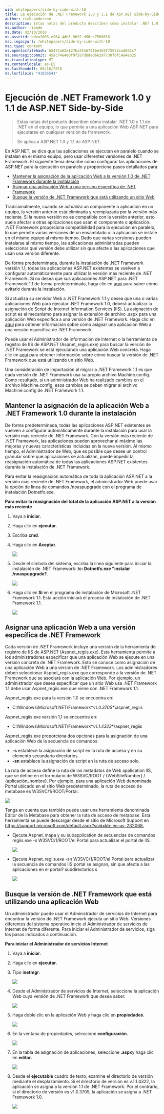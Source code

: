 ```yaml
---
uid: whitepapers/side-by-side-with-10
title: La ejecución de .NET Framework 1.0 y 1.1 de ASP.NET Side-by-Side | Microsoft Docs
author: rick-anderson
description: Estas notas del producto describen cómo instalar .NET 1.0 y 1.1 de .NET en el equipo, lo que permite a una aplicación Web ASP.NET para ejecutarse en cualquier versión de los fotogramas...
ms.author: riande
ms.date: 02/10/2010
ms.assetid: bdea2003-e964-4db5-9092-d56cc7560616
msc.legacyurl: /whitepapers/side-by-side-with-10
msc.type: content
ms.openlocfilehash: b5457a62e127ba555674fbe3b9f75552cad041c7
ms.sourcegitcommit: 45ac74e400f9f2b7dbded66297730f6f14a4eb25
ms.translationtype: MT
ms.contentlocale: es-ES
ms.lasthandoff: 08/16/2018
ms.locfileid: "41836541"
---
```

<a name="aspnet-side-by-side-execution-of-net-framework-10-and-11"></a>Ejecución de .NET Framework 1.0 y 1.1 de ASP.NET Side-by-Side
====================
> Estas notas del producto describen cómo instalar .NET 1.0 y 1.1 de .NET en el equipo, lo que permite a una aplicación Web ASP.NET para ejecutarse en cualquier versión de framework.
> 
> Se aplica a ASP.NET 1.0 y 1.1 de ASP.NET.


En ASP.NET, se dice que las aplicaciones se ejecutan en paralelo cuando se instalan en el mismo equipo, pero usar diferentes versiones de .NET Framework. El siguiente tema describe cómo configurar las aplicaciones de ASP.NET para la ejecución en paralelo y proporciona pasos detallados para:

- [Mantener la asignación de la aplicación Web a la versión 1.0 de .NET Framework durante la instalación](#1)
- [Asignar una aplicación Web a una versión específica de .NET Framework](#2)
- [Busque la versión de .NET Framework que está utilizando un sitio Web](#3)

Tradicionalmente, cuando se actualiza un componente o aplicación en un equipo, la versión anterior está eliminada y reemplazada por la versión más reciente. Si la nueva versión no es compatible con la versión anterior, esto suele afectar a otras aplicaciones que usan el componente o aplicación. .NET Framework proporciona compatibilidad para la ejecución en paralelo, lo que permite varias versiones de un ensamblado o la aplicación se instale en el mismo equipo al mismo tiempo. Dado que varias versiones pueden instalarse al mismo tiempo, las aplicaciones administradas pueden seleccionar qué versión debe utilizar sin que afecte a las aplicaciones que usan una versión diferente.

De forma predeterminada, durante la instalación de .NET Framework versión 1.1, todas las aplicaciones ASP.NET existentes se vuelven a configurar automáticamente para utilizar la versión más reciente de .NET Framework. Si no desea que sus aplicaciones ASP.NET para .NET Framework 1.1 de forma predeterminada, haga clic en [aquí](#1) para saber cómo evitarlo durante la instalación.

Si actualiza su servidor Web a .NET Framework 1.1 y desea que una o varias aplicaciones Web para ejecutar .NET Framework 1.0, deberá actualizar la asignación de Script de Internet Information Services (IIS). La asignación de script es el mecanismo para asignar la extensión de archivo .aspx para una aplicación Web específica a una versión de .NET Framework. Haga clic en [aquí](#2) para obtener información sobre cómo asignar una aplicación Web a una versión específica de .NET Framework.

Puede usar el Administrador de información de Internet o la herramienta de registro de IIS de ASP.NET (Aspnet\_regiis.exe) para buscar la versión de .NET Framework se está ejecutando una aplicación Web concreta. Haga clic en [aquí](#3) para obtener información sobre cómo buscar la versión de .NET Framework que está utilizando un sitio Web.

Una consideración de importación al migrar a .NET Framework 1.1 es que cada versión de .NET Framework usa su propio archivo Machine.config. Como resultado, si un administrador Web ha realizado cambios en el archivo Machine.config, esos cambios se deben migrar al archivo Machine.config de .NET Framework 1.1.

<a id="1"></a>

## <a name="maintaining-your-web-applications-mapping-to-net-framework-10-during-installation"></a>Mantener la asignación de la aplicación Web a .NET Framework 1.0 durante la instalación

De forma predeterminada, todas las aplicaciones ASP.NET existentes se vuelven a configurar automáticamente durante la instalación para usar la versión más reciente de .NET Framework. Con la versión más reciente de .NET Framework, las aplicaciones pueden aprovechar al máximo las mejoras y nuevas características incluidas en la nueva versión. Al mismo tiempo, el Administrador de Web, que es posible que desee un control granular sobre qué aplicaciones se actualizan, puede impedir la reasignación automática de todas las aplicaciones ASP.NET existentes durante la instalación de .NET Framework.

Para evitar la reasignación automática de toda la aplicación ASP.NET a la versión más reciente de .NET Framework, el administrador Web puede usar la opción de línea de comandos /noaspupgrade con el programa de instalación Dotnetfx.exe.

**Para evitar la reasignación del total de la aplicación ASP.NET a la versión más reciente**

1. Vaya a **iniciar**.
2. Haga clic en **ejecutar**.
3. Escriba **cmd**.
4. Haga clic en **Aceptar**.  
  
    ![](side-by-side-with-10/_static/image1.gif)
5. Desde el símbolo del sistema, escriba la línea siguiente para iniciar la instalación de .NET Framework: **/c: Dotnetfx.exe "instalar /noaspupgrade?**.  
  
    ![](side-by-side-with-10/_static/image2.gif)
6. Haga clic en **Sí** en el programa de instalación de Microsoft .NET Framework 1.1. Esta acción iniciará el proceso de instalación de .NET Framework 1.1.  
  
    ![](side-by-side-with-10/_static/image3.gif)

<a id="2"></a>

## <a name="map-a-web-application-to-a-specific-version-of-the-net-framework"></a>Asignar una aplicación Web a una versión específica de .NET Framework

Cada versión de .NET Framework incluye una versión de la herramienta de registro de IIS de ASP.NET (Aspnet\_regiis.exe). Esta herramienta permite a los administradores especificar que una aplicación Web se ejecute en una versión concreta de .NET Framework. Esto se conoce como asignación de una aplicación Web a una versión de .NET Framework. Los administradores deben seleccionar Aspnet\_regiis.exe que corresponde a la versión de .NET Framework que se asociará con la aplicación Web. Por ejemplo, un administrador que desea especificar que un sitio Web usa .NET Framework 1.1 debe usar Aspnet\_regiis.exe que viene con .NET Framework 1.1.

Aspnet\_regiis.exe para la versión 1.0 se encuentra en:

- C:\Windows\Microsoft.NET\Framework\**v1.0.3705**\aspnet\_regiis

Aspnet\_regiis.exe versión 1,1 se encuentra en:

- C:\Windows\Microsoft.NET\Framework\**v1.1.4322**\aspnet\_regiis

Aspnet\_regiis.exe proporciona dos opciones para la asignación de una aplicación Web de la secuencia de comandos:

- **-s** establece la asignación de script en la ruta de acceso y en su elemento secundario directorios.
- **-sn** establece la asignación de script en la ruta de acceso solo.

La ruta de acceso define la ruta de los metadatos de Web application IIS, que se define en el formulario de W3SVC/ROOT / {WebSiteNumber} / {aplicación\_nombre}. Por ejemplo, para una aplicación Web denominada Portal ubicado en el sitio Web predeterminado, la ruta de acceso de metabase es W3SVC/1/ROOT/Portal.

![](side-by-side-with-10/_static/image4.gif)

Tenga en cuenta que también puede usar una herramienta denominada Editor de la Metabase para obtener la ruta de acceso de metabase. Esta herramienta se puede descargar desde el sitio de Microsoft Support en [ https://support.microsoft.com/default.aspx?scid=kb; en-us; 232068.](https://support.microsoft.com/default.aspx?scid=kb;en-us;232068)

- Ejecute Aspnet\_mapa y su subapplication de secuencias de comandos regiis.exe -s W3SVC/1/ROOT/el Portal para actualizar el portal de IIS.  
  
    ![](side-by-side-with-10/_static/image5.gif)

- Ejecute Aspnet\_regiis.exe -sn W3SVC/1/ROOT/el Portal para actualizar la secuencia de comandos IIS portal se asignan, sin que afecte a las aplicaciones en el portal? subdirectorios s.  
  
    ![](side-by-side-with-10/_static/image6.gif)

<a id="3"></a>

## <a name="find-the-net-framework-version-that-a-web-application-is-using"></a>Busque la versión de .NET Framework que está utilizando una aplicación Web

Un administrador puede usar el Administrador de servicios de Internet para encontrar la versión de .NET Framework ejecuta un sitio Web. Versiones diferentes del sistema operativo inicie el Administrador de servicios de Internet de forma diferente. Para iniciar el Administrador de servicios, siga los pasos indicados a continuación.

**Para iniciar el Administrador de servicios Internet**

1. Vaya a **iniciar**.
2. Haga clic en **ejecutar**.
3. Tipo **inetmgr**.  
  
    ![](side-by-side-with-10/_static/image7.gif)
4. Desde el Administrador de servicios de Internet, seleccione la aplicación Web cuya versión de .NET Framework que desea saber.  
  
    ![](side-by-side-with-10/_static/image8.gif)
5. Haga doble clic en la aplicación Web y haga clic en **propiedades.**  
  
    ![](side-by-side-with-10/_static/image9.gif)
6. En la ventana de propiedades, seleccione **configuración.**  
  
    ![](side-by-side-with-10/_static/image10.gif)
7. En la tabla de asignación de aplicaciones, seleccione **.aspx**y haga clic en **editar**.  
  
    ![](side-by-side-with-10/_static/image11.gif)
8. Desde el **ejecutable** cuadro de texto, examine el directorio de versión mediante el desplazamiento. Si el directorio de versión es v.1.1.4322, la aplicación se asigna a la versión 1.1 de .NET Framework. Por el contrario, si el directorio de versión es v1.0.3705, la aplicación se asigna a .NET Framework 1.0.  
  
    ![](side-by-side-with-10/_static/image12.gif)
